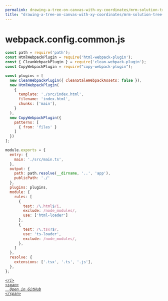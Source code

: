```yaml
---
permalink: drawing-a-tree-on-canvas-with-xy-coordinates/mrm-solution-tree---ep/webpack/webpack.config.common.js.html
title: "drawing-a-tree-on-canvas-with-xy-coordinates/mrm-solution-tree---ep/webpack/webpack.config.common.js"
---
```


# webpack.config.common.js
```javascript
const path = require('path');
const HtmlWebpackPlugin = require('html-webpack-plugin');
const { CleanWebpackPlugin } = require('clean-webpack-plugin');
const CopyWebpackPlugin = require("copy-webpack-plugin");

const plugins = [
  new CleanWebpackPlugin({ cleanStaleWebpackAssets: false }),
  new HtmlWebpackPlugin(
    {
      template: './src/index.html',
      filename: 'index.html',
      chunks: ['main'],
    }
  ),
  new CopyWebpackPlugin({
    patterns: [
      { from: 'files' }
    ]
  })
];

module.exports = {
  entry: {
    main: './src/main.ts',
  },
  output: {
    path: path.resolve(__dirname, '..', 'app'),
    publicPath: './'
  },
  plugins: plugins,
  module: {
    rules: [
      {
        test: /\.html$/i,
        exclude: /node_modules/,
        use: ['html-loader']
      },
      {
        test: /\.tsx?$/,
        use: 'ts-loader',
        exclude: /node_modules/,
      },
    ]
  },
  resolve: {
    extensions: ['.tsx', '.ts', '.js'],
  },
};

```
<div class="social open-gh-btn my-4">
  <a class="btn btn-github" href="https://github.com/mathsoftware/engineer/tree/main/representation/repsymo/2dp/mrm/feat/drawing-a-tree-on-canvas-with-xy-coordinates/mrm-solution-tree---ep/webpack/webpack.config.common.js" target="_blank">
    <i class="fab fa-github">
      
    </i>
    <span>
      Open in GitHub
    </span>
  </a>
</div>
